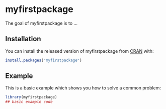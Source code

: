 
# myfirstpackage

<!-- badges: start -->
<!-- badges: end -->

The goal of myfirstpackage is to ...

## Installation

You can install the released version of myfirstpackage from [CRAN](https://CRAN.R-project.org) with:

``` r
install.packages("myfirstpackage")
```

## Example

This is a basic example which shows you how to solve a common problem:

``` r
library(myfirstpackage)
## basic example code
```

